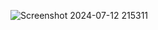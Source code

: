
![Screenshot 2024-07-12 215311](https://github.com/user-attachments/assets/6ba40d2b-e0f0-41b6-bc94-ba301a72cd51)
